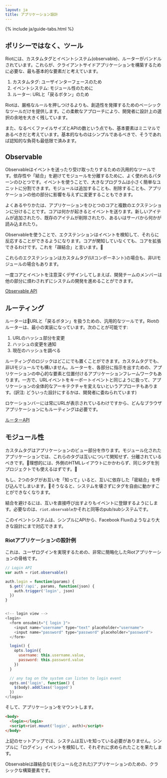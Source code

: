 ```yaml
---
layout: ja
title: アプリケーション設計
---
```


{% include ja/guide-tabs.html %}

## ポリシーではなく、ツール

Riotには、カスタムタグとイベントシステム(observable)、ルーターがバンドルされています。これらが、クライアントサイドアプリケーションを構築するために必要な、最も基本的な要素だと考えています。

1. カスタムタグ: ユーザインターフェースのため
2. イベントシステム: モジュール性のために
3. ルーター: URLと「戻るボタン」のため

Riotは、厳格なルールを押しつけるよりも、創造性を発揮するためのベーシックなツールだけを提供します。この柔軟なアプローチにより、開発者に設計上の選択の余地を大きく残しています。

また、なるべくファイルサイズとAPIの数という点でも、基本要素はミニマルであるべきだと考えています。基本的なものはシンプルであるべきで、そうであれば認知的な負荷も最低限で済みます。


## Observable

Observableはイベントを送ったり受け取ったりするための汎用的なツールです。依存性や「結合」を避けてモジュールを分離するために、よく使われるパターンのひとつです。イベントを使うことで、大きなプログラムは小さく簡単なユニットに分割できます。モジュールは追加することも、削除することも、アプリケーションの他の部分に影響を与えずに変更することもできます。

よくあるやりかたは、アプリケーションをひとつのコアと複数のエクステンションに分けることです。コアは何かが起きるとイベントを送ります。新しいアイテムが追加されたり、既存のアイテムが削除されたり、あるいはサーバから何かが読み込まれたり。

Observableを使うことで、エクステンションはイベントを検知して、それらに反応することができるようになります。コアが関知していなくても、コアを拡張できるわけです。これを「疎結合」と言います。

これらのエクステンションはカスタムタグ(UIコンポーネント)の場合も、非UIモジュールの場合もあります。

一度コアとイベントを注意深くデザインしてしまえば、開発チームのメンバーは他の部分に煩わされずにシステムの開発を進めることができます。

[Observable API](/riotjs/api/#observable)


## ルーティング

ルーターはURLと「戻るボタン」を扱うための、汎用的なツールです。Riotのルーターは、最小の実装になっています。次のことが可能です:

1. URLのハッシュ部分を変更
2. ハッシュの変更を通知
3. 現在のハッシュを調べる

ルーティングのロジックはどこにでも置くことができます。カスタムタグでも、非UIモジュールでも構いません。ルーターを、各部分に指示を出すための、アプリケーションの中心的な要素と位置付けるアプリケーションフレームワークもあります。一方で、URLイベントをキーボートイベントと同じように扱って、アプリケーションの全体的なアーキテクチャを変えないというアプローチもあります。(訳注: どういった設計にするかは、開発者に委ねられています)

ロケーションバーには常にURLが表示されているわけですから、どんなブラウザアプリケーションにもルーティングは必要です。

[ルーターAPI](/riotjs/api/#router)


## モジュール性

カスタムタグはアプリケーションのビュー部分を作ります。モジュール化されたアプリケーションでは、これらのタグは互いについて関知せず、分離されているべきです。理想的には、外側のHTMLレイアウトにかかわらず、同じタグを別プロジェクトでも使えるはずです。

もし、2つのタグがお互いを「知って」いると、互いに依存した「密結合」を呼び込んでしまいます。そうなると、システムを壊さずにタグを自由に動かすことができなくなります。

結合を避けるには、互いを直接呼び出すよりもイベントに登録するようにします。必要なのは、`riot.observable`かそれと同等のpub/subシステムです。

このイベントシステムは、シンプルにAPIから、Facebook Fluxのようなより大きな設計にまで対応できます。

### Riotアプリケーションの設計例

これは、ユーザログインを実現するための、非常に簡略化したRiotアプリケーションの骨格です。

```javascript
// Login API
var auth = riot.observable()

auth.login = function(params) {
  $.get('/api', params, function(json) {
    auth.trigger('login', json)
  })
}


<!-- login view -->
<login>
  <form onsubmit="{ login }">
    <input name="username" type="text" placeholder="username">
    <input name="password" type="password" placeholder="password">
  </form>

  login() {
    opts.login({
      username: this.username.value,
      password: this.password.value
    })
  }

  // any tag on the system can listen to login event
  opts.on('login', function() {
    $(body).addClass('logged')
  })
</login>
```

そして、アプリケーションをマウントします。

```html
<body>
  <login></login>
  <script>riot.mount('login', auth)</script>
</body>
```

上記のセットアップでは、システムは互いを知っている必要がありません。シンプルに「ログイン」イベントを検知して、それぞれに求められたことを果たします。

Observableは疎結合な(モジュール化された)アプリケーションのための、クラシックな構築要素です。
